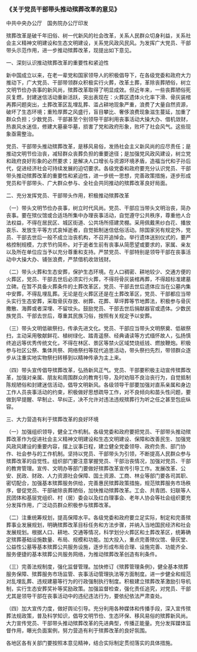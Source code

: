 ###  《关于党员干部带头推动殡葬改革的意见》 

中共中央办公厅　国务院办公厅印发

殡葬改革是破千年旧俗、树一代新风的社会改革，关系人民群众切身利益，关系社会主义精神文明建设和生态文明建设，关系党风政风民风。为发挥广大党员、干部带头示范作用，进一步推动殡葬改革，现提出如下意见。

一、深刻认识推动殡葬改革的重要性和紧迫性

新中国成立以来，在老一辈党和国家领导人的积极倡导下，在各级党委和政府大力推动下，广大党员、干部带领群众积极实行火葬，改革土葬，革除丧葬陋俗，树立文明节俭办丧事的新风尚，殡葬改革取得了明显成效。但近年来，一些丧葬陋俗死灰复燃，封建迷信活动重新活跃，突出表现在：火葬区遗体火化率下滑、骨灰装棺再葬问题突出，土葬改革区乱埋乱葬、滥占耕地现象严重，浪费了大量自然资源，破坏了生态环境；重殓厚葬之风盛行，盲目攀比、奢侈浪费现象滋生蔓延，加重了群众负担；少数党员、干部甚至个别领导干部利用丧事活动大操大办、借机敛财，热衷风水迷信，修建大墓豪华墓，损害了党和政府形象，败坏了社会风气。这些现象亟需整治。

党员、干部带头推动殡葬改革，是移风易俗，发扬社会主义新风尚的应尽责任；是推动文明节俭治丧，减轻群众丧葬负担的重要途径；是加强党风政风建设，树立党和政府良好形象的必然要求；是解决人口增长与资源环境矛盾，造福当代和子孙后代，促进经济社会可持续发展的迫切要求。各级党委和政府要充分认识党员、干部带头推动殡葬改革的重要性和紧迫性，进一步统一思想，完善政策措施，逐步形成党员和干部带头、广大群众参与、全社会共同推动的殡葬改革良好局面。

二、充分发挥党员、干部带头作用，积极推动殡葬改革

（一）带头文明节俭办丧事，树立时代风尚。党员、干部应当带头文明治丧，简办丧事。要在殡仪馆或合适场所集中办理丧事活动，自觉遵守公共秩序，尊重他人合法权益，不得在居民区、城区街道、公共场所搭建灵棚。采用佩戴黑纱白花、播放哀乐、发放生平等方式哀悼逝者，自觉抵制迷信低俗活动。除国家另有规定外，党员、干部去世后一般不成立治丧机构，不召开追悼会。举行遗体送别仪式的，要严格控制规模，力求节约简朴。对于逝者生前有丧事从简愿望或要求的，家属、亲友以及所在单位应当予以充分尊重和支持。严禁党员、干部特别是领导干部在丧事活动中大操大办、铺张浪费，严禁借机收敛钱财。

（二）带头火葬和生态安葬，保护生态环境。在人口稠密、耕地较少、交通方便的火葬区，党员、干部去世后必须实行火葬，不得将骨灰装棺再葬，不得超标准建墓立碑。在暂不具备火葬条件的土葬改革区，党员、干部去世后遗体应当在公墓内集中安葬，不得乱埋乱葬。无论是在火葬区还是在土葬改革区，党员、干部都应当带头实行生态安葬，采取骨灰存放、树葬、花葬、草坪葬等节地葬法，积极参与骨灰撒散、海葬或者深埋、不留坟头。鼓励党员、干部去世后捐献器官或遗体。少数民族党员、干部去世后，尊重其民族习俗，按照有关规定予以安葬。

（三）带头文明低碳祭扫，传承先进文化。党员、干部应当带头文明祭奠、低碳祭扫，主动采用敬献鲜花、植树绿化、踏青遥祭、经典诵读等方式缅怀故人，弘扬慎终追远等优秀传统文化，不得在林区、景区等禁火区域焚烧纸钱、燃放鞭炮。积极参与社区公祭、集体共祭、网络祭扫等现代追思活动，带头祭扫先烈，带领群众逐步从注重实地实物祭扫转移到以精神传承为主上来。

（四）带头宣传倡导殡葬改革，弘扬新风正气。党员、干部要积极主动宣传殡葬改革，加强对亲属、朋友和周围群众的教育引导，及时劝阻不良治丧行为，自觉抵制陈规陋俗和封建迷信活动，倡导文明新风。各级领导干部要加强对直系亲属和身边工作人员丧事活动的约束，积极做好思想疏导工作，对不良倾向和苗头性问题，要做到早提醒、早制止、早纠正，决不允许对违法违规殡葬行为听之任之甚至包庇纵容。

三、大力营造有利于殡葬改革的良好环境

（一）加强组织领导，健全工作机制。各级党委和政府要把党员、干部带头推动殡葬改革作为促进社会主义精神文明建设和生态文明建设、保障和改善民生、加强党风政风建设的重要内容，摆上议事日程，建立健全党委领导、政府负责、部门协作、社会参与的工作机制。坚持以党员、干部带头为引领，不断提高人民群众参与殡葬改革的自觉性。组织部门要注意掌握党员、干部治丧情况，加强对党员、干部的教育管理。宣传、文明办等部门要做好殡葬改革宣传引导工作。发展改革、公安、民政、财政、人力资源社会保障、国土资源、工商、林业等部门要各司其职、密切配合，加强基本殡葬服务供给，完善惠民殡葬政策措施，规范殡葬服务市场秩序，督促党员、干部破除丧葬陋俗，加快推动殡葬改革。工会、共青团、妇联等人民团体和基层党组织、村（居）委会以及红白理事会、老年人协会等社会组织要充分发挥作用，广泛动员群众积极参与殡葬改革。

（二）注重统筹规划，提高保障水平。各级党委和政府要立足实际，制定和完善殡葬事业发展规划，明确殡葬改革目标任务和方法步骤，并纳入当地国民经济和社会发展规划。根据人口、耕地、交通等情况，科学划分火葬区和土葬改革区，统筹确定殡葬基础设施数量、布局、规模和功能。加大投入，重点完善殡仪馆、骨灰堂、公益性公墓等基本殡葬公共服务设施，逐步形成布局合理、设施完善、功能齐全、服务便捷的基本殡葬公共服务网络，为推动殡葬改革创造有利条件。

（三）完善法规制度，强化监督管理。加快修订《殡葬管理条例》，健全基本殡葬服务保障、殡葬服务市场监管、丧事活动管理执法等方面制度。进一步健全和规范对乱埋乱葬、违规建墓等行为的行政强制执行制度。积极建立殡葬改革激励引导机制，实行生态安葬奖补等奖励政策。加强监督检查，强化责任追究，对党员、干部尤其是领导干部在丧事活动中的违纪违法行为，要依纪依法严肃查处。

（四）加大宣传力度，做好舆论引导。充分利用各种媒体和传播手段，深入宣传殡葬法规政策，普及科学知识，倡导文明节俭、生态环保、移风易俗的殡葬新风尚。大力宣传党员、干部带头推动殡葬改革的先进典型，传播正能量。充分发挥媒体监督作用，曝光负面案例，努力营造有利于殡葬改革的良好氛围。

各地区各有关部门要按照本意见精神，结合实际制定贯彻落实的具体措施。

